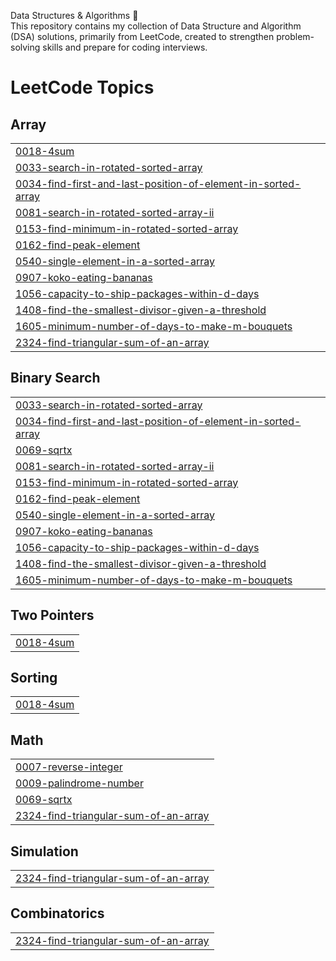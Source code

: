 Data Structures & Algorithms 🚀 <br>
This repository contains my collection of Data Structure and Algorithm (DSA) solutions, primarily from LeetCode, created to strengthen problem-solving skills and prepare for coding interviews.

<!---LeetCode Topics Start-->
# LeetCode Topics
## Array
|  |
| ------- |
| [0018-4sum](https://github.com/Abhinandan-Jain11/Data-Structure-And-Algorithms/tree/master/0018-4sum) |
| [0033-search-in-rotated-sorted-array](https://github.com/Abhinandan-Jain11/Data-Structure-And-Algorithms/tree/master/0033-search-in-rotated-sorted-array) |
| [0034-find-first-and-last-position-of-element-in-sorted-array](https://github.com/Abhinandan-Jain11/Data-Structure-And-Algorithms/tree/master/0034-find-first-and-last-position-of-element-in-sorted-array) |
| [0081-search-in-rotated-sorted-array-ii](https://github.com/Abhinandan-Jain11/Data-Structure-And-Algorithms/tree/master/0081-search-in-rotated-sorted-array-ii) |
| [0153-find-minimum-in-rotated-sorted-array](https://github.com/Abhinandan-Jain11/Data-Structure-And-Algorithms/tree/master/0153-find-minimum-in-rotated-sorted-array) |
| [0162-find-peak-element](https://github.com/Abhinandan-Jain11/Data-Structure-And-Algorithms/tree/master/0162-find-peak-element) |
| [0540-single-element-in-a-sorted-array](https://github.com/Abhinandan-Jain11/Data-Structure-And-Algorithms/tree/master/0540-single-element-in-a-sorted-array) |
| [0907-koko-eating-bananas](https://github.com/Abhinandan-Jain11/Data-Structure-And-Algorithms/tree/master/0907-koko-eating-bananas) |
| [1056-capacity-to-ship-packages-within-d-days](https://github.com/Abhinandan-Jain11/Data-Structure-And-Algorithms/tree/master/1056-capacity-to-ship-packages-within-d-days) |
| [1408-find-the-smallest-divisor-given-a-threshold](https://github.com/Abhinandan-Jain11/Data-Structure-And-Algorithms/tree/master/1408-find-the-smallest-divisor-given-a-threshold) |
| [1605-minimum-number-of-days-to-make-m-bouquets](https://github.com/Abhinandan-Jain11/Data-Structure-And-Algorithms/tree/master/1605-minimum-number-of-days-to-make-m-bouquets) |
| [2324-find-triangular-sum-of-an-array](https://github.com/Abhinandan-Jain11/Data-Structure-And-Algorithms/tree/master/2324-find-triangular-sum-of-an-array) |
## Binary Search
|  |
| ------- |
| [0033-search-in-rotated-sorted-array](https://github.com/Abhinandan-Jain11/Data-Structure-And-Algorithms/tree/master/0033-search-in-rotated-sorted-array) |
| [0034-find-first-and-last-position-of-element-in-sorted-array](https://github.com/Abhinandan-Jain11/Data-Structure-And-Algorithms/tree/master/0034-find-first-and-last-position-of-element-in-sorted-array) |
| [0069-sqrtx](https://github.com/Abhinandan-Jain11/Data-Structure-And-Algorithms/tree/master/0069-sqrtx) |
| [0081-search-in-rotated-sorted-array-ii](https://github.com/Abhinandan-Jain11/Data-Structure-And-Algorithms/tree/master/0081-search-in-rotated-sorted-array-ii) |
| [0153-find-minimum-in-rotated-sorted-array](https://github.com/Abhinandan-Jain11/Data-Structure-And-Algorithms/tree/master/0153-find-minimum-in-rotated-sorted-array) |
| [0162-find-peak-element](https://github.com/Abhinandan-Jain11/Data-Structure-And-Algorithms/tree/master/0162-find-peak-element) |
| [0540-single-element-in-a-sorted-array](https://github.com/Abhinandan-Jain11/Data-Structure-And-Algorithms/tree/master/0540-single-element-in-a-sorted-array) |
| [0907-koko-eating-bananas](https://github.com/Abhinandan-Jain11/Data-Structure-And-Algorithms/tree/master/0907-koko-eating-bananas) |
| [1056-capacity-to-ship-packages-within-d-days](https://github.com/Abhinandan-Jain11/Data-Structure-And-Algorithms/tree/master/1056-capacity-to-ship-packages-within-d-days) |
| [1408-find-the-smallest-divisor-given-a-threshold](https://github.com/Abhinandan-Jain11/Data-Structure-And-Algorithms/tree/master/1408-find-the-smallest-divisor-given-a-threshold) |
| [1605-minimum-number-of-days-to-make-m-bouquets](https://github.com/Abhinandan-Jain11/Data-Structure-And-Algorithms/tree/master/1605-minimum-number-of-days-to-make-m-bouquets) |
## Two Pointers
|  |
| ------- |
| [0018-4sum](https://github.com/Abhinandan-Jain11/Data-Structure-And-Algorithms/tree/master/0018-4sum) |
## Sorting
|  |
| ------- |
| [0018-4sum](https://github.com/Abhinandan-Jain11/Data-Structure-And-Algorithms/tree/master/0018-4sum) |
## Math
|  |
| ------- |
| [0007-reverse-integer](https://github.com/Abhinandan-Jain11/Data-Structure-And-Algorithms/tree/master/0007-reverse-integer) |
| [0009-palindrome-number](https://github.com/Abhinandan-Jain11/Data-Structure-And-Algorithms/tree/master/0009-palindrome-number) |
| [0069-sqrtx](https://github.com/Abhinandan-Jain11/Data-Structure-And-Algorithms/tree/master/0069-sqrtx) |
| [2324-find-triangular-sum-of-an-array](https://github.com/Abhinandan-Jain11/Data-Structure-And-Algorithms/tree/master/2324-find-triangular-sum-of-an-array) |
## Simulation
|  |
| ------- |
| [2324-find-triangular-sum-of-an-array](https://github.com/Abhinandan-Jain11/Data-Structure-And-Algorithms/tree/master/2324-find-triangular-sum-of-an-array) |
## Combinatorics
|  |
| ------- |
| [2324-find-triangular-sum-of-an-array](https://github.com/Abhinandan-Jain11/Data-Structure-And-Algorithms/tree/master/2324-find-triangular-sum-of-an-array) |
<!---LeetCode Topics End-->
